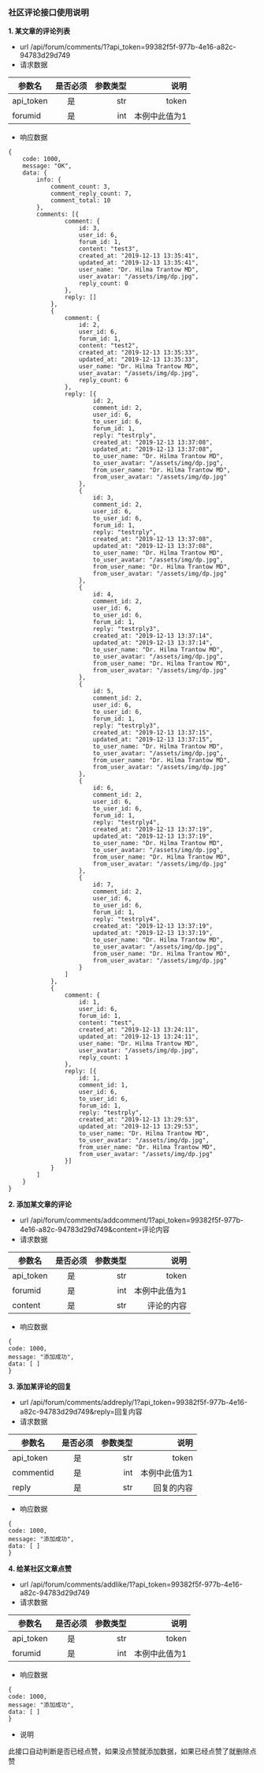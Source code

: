   
### 社区评论接口使用说明

**1. 某文章的评论列表**

- url   /api/forum/comments/1?api_token=99382f5f-977b-4e16-a82c-94783d29d749
- 请求数据

|参数名 | 是否必须 | 参数类型 | 说明|
| --------      | :----------: | -----:   | -----:                             |
|api_token | 是 | str | token |
|forumid | 是 | int | 本例中此值为1 |



- 响应数据



```
{
	code: 1000,
	message: "OK",
	data: {
		info: {
			comment_count: 3,
			comment_reply_count: 7,
			comment_total: 10
		},
		comments: [{
				comment: {
					id: 3,
					user_id: 6,
					forum_id: 1,
					content: "test3",
					created_at: "2019-12-13 13:35:41",
					updated_at: "2019-12-13 13:35:41",
					user_name: "Dr. Hilma Trantow MD",
					user_avatar: "/assets/img/dp.jpg",
					reply_count: 0
				},
				reply: []
			},
			{
				comment: {
					id: 2,
					user_id: 6,
					forum_id: 1,
					content: "test2",
					created_at: "2019-12-13 13:35:33",
					updated_at: "2019-12-13 13:35:33",
					user_name: "Dr. Hilma Trantow MD",
					user_avatar: "/assets/img/dp.jpg",
					reply_count: 6
				},
				reply: [{
						id: 2,
						comment_id: 2,
						user_id: 6,
						to_user_id: 6,
						forum_id: 1,
						reply: "testrply",
						created_at: "2019-12-13 13:37:08",
						updated_at: "2019-12-13 13:37:08",
						to_user_name: "Dr. Hilma Trantow MD",
						to_user_avatar: "/assets/img/dp.jpg",
						from_user_name: "Dr. Hilma Trantow MD",
						from_user_avatar: "/assets/img/dp.jpg"
					},
					{
						id: 3,
						comment_id: 2,
						user_id: 6,
						to_user_id: 6,
						forum_id: 1,
						reply: "testrply",
						created_at: "2019-12-13 13:37:08",
						updated_at: "2019-12-13 13:37:08",
						to_user_name: "Dr. Hilma Trantow MD",
						to_user_avatar: "/assets/img/dp.jpg",
						from_user_name: "Dr. Hilma Trantow MD",
						from_user_avatar: "/assets/img/dp.jpg"
					},
					{
						id: 4,
						comment_id: 2,
						user_id: 6,
						to_user_id: 6,
						forum_id: 1,
						reply: "testrply3",
						created_at: "2019-12-13 13:37:14",
						updated_at: "2019-12-13 13:37:14",
						to_user_name: "Dr. Hilma Trantow MD",
						to_user_avatar: "/assets/img/dp.jpg",
						from_user_name: "Dr. Hilma Trantow MD",
						from_user_avatar: "/assets/img/dp.jpg"
					},
					{
						id: 5,
						comment_id: 2,
						user_id: 6,
						to_user_id: 6,
						forum_id: 1,
						reply: "testrply3",
						created_at: "2019-12-13 13:37:15",
						updated_at: "2019-12-13 13:37:15",
						to_user_name: "Dr. Hilma Trantow MD",
						to_user_avatar: "/assets/img/dp.jpg",
						from_user_name: "Dr. Hilma Trantow MD",
						from_user_avatar: "/assets/img/dp.jpg"
					},
					{
						id: 6,
						comment_id: 2,
						user_id: 6,
						to_user_id: 6,
						forum_id: 1,
						reply: "testrply4",
						created_at: "2019-12-13 13:37:19",
						updated_at: "2019-12-13 13:37:19",
						to_user_name: "Dr. Hilma Trantow MD",
						to_user_avatar: "/assets/img/dp.jpg",
						from_user_name: "Dr. Hilma Trantow MD",
						from_user_avatar: "/assets/img/dp.jpg"
					},
					{
						id: 7,
						comment_id: 2,
						user_id: 6,
						to_user_id: 6,
						forum_id: 1,
						reply: "testrply4",
						created_at: "2019-12-13 13:37:19",
						updated_at: "2019-12-13 13:37:19",
						to_user_name: "Dr. Hilma Trantow MD",
						to_user_avatar: "/assets/img/dp.jpg",
						from_user_name: "Dr. Hilma Trantow MD",
						from_user_avatar: "/assets/img/dp.jpg"
					}
				]
			},
			{
				comment: {
					id: 1,
					user_id: 6,
					forum_id: 1,
					content: "test",
					created_at: "2019-12-13 13:24:11",
					updated_at: "2019-12-13 13:24:11",
					user_name: "Dr. Hilma Trantow MD",
					user_avatar: "/assets/img/dp.jpg",
					reply_count: 1
				},
				reply: [{
					id: 1,
					comment_id: 1,
					user_id: 6,
					to_user_id: 6,
					forum_id: 1,
					reply: "testrply",
					created_at: "2019-12-13 13:29:53",
					updated_at: "2019-12-13 13:29:53",
					to_user_name: "Dr. Hilma Trantow MD",
					to_user_avatar: "/assets/img/dp.jpg",
					from_user_name: "Dr. Hilma Trantow MD",
					from_user_avatar: "/assets/img/dp.jpg"
				}]
			}
		]
	}
}
```


**2. 添加某文章的评论**

- url   /api/forum/comments/addcomment/1?api_token=99382f5f-977b-4e16-a82c-94783d29d749&content=评论内容
- 请求数据

|参数名 | 是否必须 | 参数类型 | 说明|
| --------      | :----------: | -----:   | -----:                             |
|api_token | 是 | str | token |
|forumid | 是 | int | 本例中此值为1 |
|content | 是 | str | 评论的内容 |


- 响应数据

```
{
code: 1000,
message: "添加成功",
data: [ ]
}
```


**3. 添加某评论的回复**

- url   /api/forum/comments/addreply/1?api_token=99382f5f-977b-4e16-a82c-94783d29d749&reply=回复内容
- 请求数据

|参数名 | 是否必须 | 参数类型 | 说明|
| --------      | :----------: | -----:   | -----:                             |
|api_token | 是 | str | token |
|commentid | 是 | int | 本例中此值为1 |
|reply | 是 | str | 回复的内容 |


- 响应数据

```
{
code: 1000,
message: "添加成功",
data: [ ]
}
```

**4. 给某社区文章点赞**

- url   /api/forum/comments/addlike/1?api_token=99382f5f-977b-4e16-a82c-94783d29d749
- 请求数据

|参数名 | 是否必须 | 参数类型 | 说明|
| --------      | :----------: | -----:   | -----:                             |
|api_token | 是 | str | token |
|forumid | 是 | int | 本例中此值为1 |



- 响应数据

```
{
code: 1000,
message: "添加成功",
data: [ ]
}
```

 - 说明
 
 此接口自动判断是否已经点赞，如果没点赞就添加数据，如果已经点赞了就删除点赞
